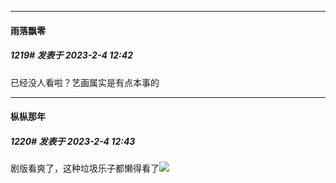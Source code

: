 
*****

####  雨落飘零  
##### 1219#       发表于 2023-2-4 12:42

已经没人看啦？艺画属实是有点本事的

*****

####  枞枞那年  
##### 1220#       发表于 2023-2-4 12:43

剧版看爽了，这种垃圾乐子都懒得看了<img src="https://static.saraba1st.com/image/smiley/face2017/067.png" referrerpolicy="no-referrer">

